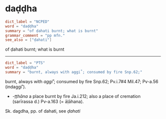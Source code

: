 # daḍḍha

``` toml
dict_label = "NCPED"
word = "daḍḍha"
summary = "of ḍahati burnt; what is burnt"
grammar_comment = "pp mfn."
see_also = ["ḍahati"]
```

of ḍahati burnt; what is burnt

--------------------

``` toml
dict_label = "PTS"
word = "daḍḍha"
summary = "burnt, always with aggi˚; consumed by fire Snp.62;"
```

burnt, always with *aggi˚*; consumed by fire Snp.62; Pv.i.7#4 Mil.47; Pv\-a.56 (indaggi˚).

* *\-ṭṭhāna* a place burnt by fire Ja.i.212; also a place of cremation (sarīrassa d.) Pv\-a.163 (= āḷāhana).

Sk. dagdha, pp. of dahati, see *ḍahati*

